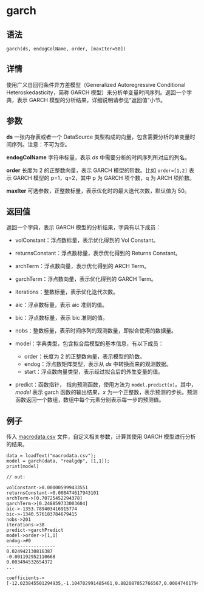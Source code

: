 # garch

## 语法

`garch(ds, endogColName, order, [maxIter=50])`

## 详情

使用广义自回归条件异方差模型（Generalized Autoregressive Conditional Heteroskedasticity，简称 GARCH
模型）来分析单变量时间序列。返回一个字典，表示 GARCH 模型的分析结果，详细说明请参见“返回值”小节。

## 参数

**ds** 一张内存表或者一个 DataSource 类型构成的向量，包含需要分析的单变量时间序列。注意：不可为空。

**endogColName** 字符串标量，表示 *ds* 中需要分析的时间序列所对应的列名。

**order** 长度为 2 的正整数向量，表示 GARCH 模型的阶数。比如 `order=[1,2]` 表示 GARCH 模型的
p=1，q=2，其中 p 为 GARCH 项个数，q 为 ARCH 项阶数。

**maxIter** 可选参数，正整数标量，表示优化时的最大迭代次数，默认值为 50。

## 返回值

返回一个字典，表示 GARCH 模型的分析结果，字典有以下成员：

* volConstant：浮点数标量，表示优化得到的 Vol Constant。
* returnsConstant：浮点数标量，表示优化得到的 Returns Constant。
* archTerm：浮点数向量，表示优化得到的 ARCH Term。
* garchTerm：浮点数向量，表示优化得到的 GARCH Term。
* iterations：整数标量，表示优化迭代次数。
* aic：浮点数标量，表示 aic 准则的值。
* bic：浮点数标量，表示 bic 准则的值。
* nobs：整数标量，表示时间序列的观测数量，即拟合使用的数据量。
* model：字典类型，包含拟合后模型的基本信息，有以下成员：

  + order：长度为 2 的正整数向量，表示模型的阶数。
  + endog：浮点数矩阵类型，表示从 *ds* 中转换而来的观测数据。
  + start：浮点数向量类型，表示经过拟合后的外生变量的值。
* predict：函数指针， 指向预测函数，使用方法为 `model.predict(x)`。其中，*model*
  表示 garch 函数的输出结果，*x* 为一个正整数，表示预测的步长。预测函数返回一个数组，数组中每个元素分别表示每一步的预测值。

## 例子

传入 [macrodata.csv](../data/macrodata.csv)
文件，自定义相关参数，计算其使用 GARCH 模型进行分析的结果。

```
data = loadText("macrodata.csv");
model = garch(data, "realgdp", [1,1]);
print(model)

// out:

volConstant->0.000005999433551
returnsConstant->0.008474617943101
archTerm->[0.70725452294378]
garchTerm->[0.248859733003604]
aic->-1353.789403416915774
bic->-1340.576183784679415
nobs->201
iterations->38
predict->garchPredict
model->order->[1,1]
endog->#0
------------------
0.024942130816387
-0.001192952110668
0.003494532654372
...

coefficients->[-12.023845501294935,-1.104702991485461,0.882087052766567,0.008474617943101]

```

